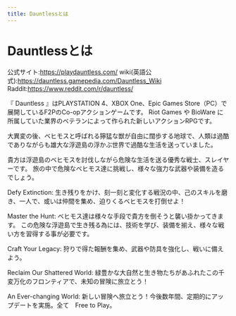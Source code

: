 ```yaml
---
title: Dauntlessとは
---
```

# Dauntlessとは

公式サイト:https://playdauntless.com/
wiki(英語公式):https://dauntless.gamepedia.com/Dauntless_Wiki
Raddit:https://www.reddit.com/r/dauntless/

『 Dauntless 』はPLAYSTATION 4、XBOX One、Epic Games Store（PC）で展開しているF2PのCo-opアクションゲームです。
Riot Games や BioWare に所属していた業界のベテランによって作られた新しいアクションRPGです。

大異変の後、ベヒモスと呼ばれる獰猛な獣が自由に闊歩する地球で、人類は過酷でありながらも雄大な浮遊島の浮かぶ世界で過酷な生活を送っていました。

貴方は浮遊島のベヒモスを討伐しながら危険な生活を送る優秀な戦士、スレイヤーです。
旅の中で危険なベヒモス達に挑戦し、様々な強力な武器や装備を造るでしょう。

Defy Extinction: 
生き残りをかけ、刻一刻と変化する戦況の中、己のスキルを磨き、一人で、或いは仲間を集め、迫りくるベヒモスを打倒せよ！

Master the Hunt:
ベヒモス達は様々な手段で貴方を倒そうと襲い掛かってきます。
この危険な浮遊島で生き残る為には、技術を学び、装備を揃え、様々な戦い方を習得する事が必要です。

Craft Your Legacy:
狩りで得た報酬を集め、武器や防具を強化し、戦いに備えよう。

Reclaim Our Shattered World:
緑豊かな大自然と生き物たちがあふれたこの千変万化のフロンティアで、未知の冒険に旅立とう！

An Ever-changing World: 
新しい冒険へ旅立とう！今後数年間、定期的にアップデートを実施。全て　Free to Play。
